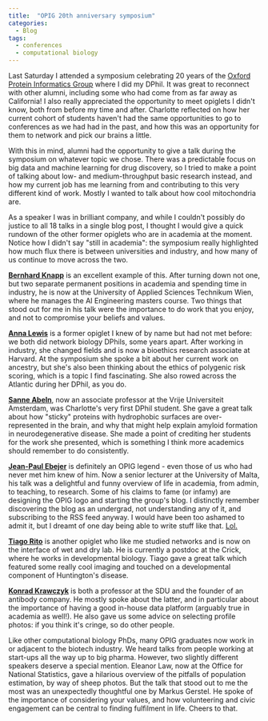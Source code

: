 ```yaml
---
title:  "OPIG 20th anniversary symposium"
categories:
  - Blog
tags:
  - conferences
  - computational biology
---
```


Last Saturday I attended a symposium celebrating 20 years of the [Oxford Protein Informatics Group](http://opig.stats.ox.ac.uk/) where I did my DPhil. It was great to reconnect with other alumni, including some who had come from as far away as California! I also really appreciated the opportunity to meet opiglets I didn't know, both from before my time and after. Charlotte reflected on how her current cohort of students haven't had the same opportunities to go to conferences as we had had in the past, and how this was an opportunity for them to network and pick our brains a little.

With this in mind, alumni had the opportunity to give a talk during the symposium on whatever topic we chose. There was a predictable focus on big data and machine learning for drug discovery, so I tried to make a point of talking about low- and medium-throughput basic research instead, and how my current job has me learning from and contributing to this very different kind of work. Mostly I wanted to talk about how cool mitochondria are.

As a speaker I was in brilliant company, and while I couldn't possibly do justice to all 18 talks in a single blog post, I thought I would give a quick rundown of the other former opiglets who are in academia at the moment. Notice how I didn't say "still in academia": the symposium really highlighted how much flux there is between universities and industry, and how many of us continue to move across the two.

[**Bernhard  Knapp**](https://www.technikum-wien.at/en/staff/bernhard-knapp/) is an excellent example of this. After turning down not one, but two separate permanent positions in academia and spending time in industry, he is now at the University of Applied Sciences Technikum Wien, where he manages the AI Engineering masters course. Two things that stood out for me in his talk were the importance to do work that you enjoy, and not to compromise your beliefs and values.

[**Anna Lewis**](https://acflewis.com/) is a former opiglet I knew of by name but had not met before: we both did network biology DPhils, some years apart. After working in industry, she changed fields and is now a bioethics research associate at Harvard. At the symposium she spoke a bit about her current work on ancestry, but she's also been thinking about the ethics of polygenic risk scoring, which is a topic I find fascinating. She also rowed across the Atlantic during her DPhil, as you do.

[**Sanne Abeln**](https://research.vu.nl/en/persons/sanne-abeln), now an associate professor at the Vrije Universiteit Amsterdam, was Charlotte's very first DPhil student. She gave a great talk about how "sticky" proteins with hydrophobic surfaces are over-represented in the brain, and why that might help explain amyloid formation in neurodegenerative disease. She made a point of crediting her students for the work she presented, which is something I think more academics should remember to do consistently.

[**Jean-Paul Ebejer**](https://www.um.edu.mt/profile/jeanpebejer) is definitely an OPIG legend - even those of us who had never met him knew of him. Now a senior lecturer at the University of Malta, his talk was a delightful and funny overview of life in academia, from admin, to teaching, to research. Some of his claims to fame (or infamy) are designing the OPIG logo and starting the group's blog. I distinctly remember discovering the blog as an undergrad, not understanding any of it, and subscribing to the RSS feed anyway. I would have been too ashamed to admit it, but I dreamt of one day being able to write stuff like that. [Lol.](https://www.blopig.com/blog/author/lyuba/)

[**Tiago Rito**](https://www.crick.ac.uk/research/find-a-researcher/tiago-rito) is another opiglet who like me studied networks and is now on the interface of wet and dry lab. He is currently a postdoc at the Crick, where he works in developmental biology. Tiago gave a great talk which featured some really cool imaging and touched on a developmental component of Huntington's disease.

[**Konrad Krawczyk**](https://konradkrawczyk.github.io/about.html) is both a professor at the SDU and the founder of an antibody company. He mostly spoke about the latter, and in particular about the importance of having a good in-house data platform (arguably true in academia as well!). He also gave us some advice on selecting profile photos: if you think it's cringe, so do other people.

Like other computational biology PhDs, many OPIG graduates now work in or adjacent to the biotech industry. We heard talks from people working at start-ups all the way up to big pharma. However, two slightly different speakers deserve a special mention. Eleanor Law, now at the Office for National Statistics, gave a hilarious overview of the pitfalls of population estimation, by way of sheep photos. But the talk that stood out to me the most was an unexpectedly thoughtful one by Markus Gerstel. He spoke of the importance of considering your values, and how volunteering and civic engagement can be central to finding fulfilment in life. Cheers to that.
